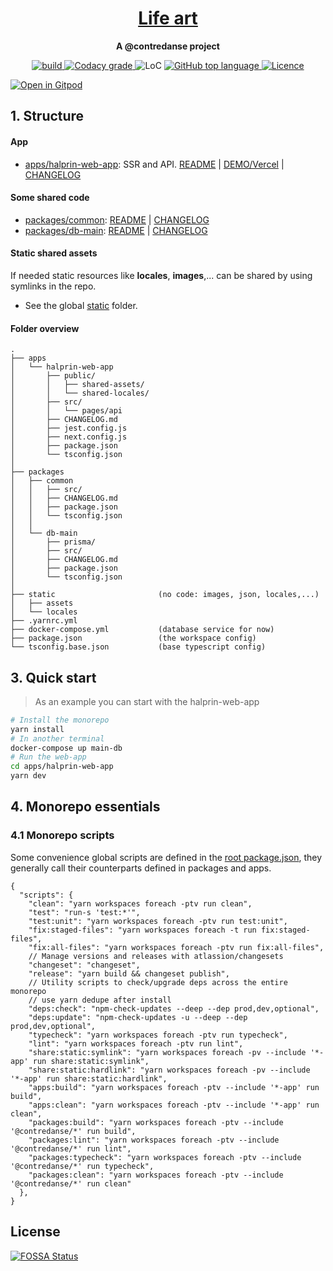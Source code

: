 <div align="center">
  <h1 align="center"><a aria-label="Contredanse life-art" href="https://github.com/contredanse/life-art">Life art</a></h1>
  <p align="center"><strong>A @contredanse project</strong></p>
</div>
<p align="center">
  <a aria-label="Build" href="https://github.com/contredanse/life-art/actions?query=workflow%3ACI">
    <img alt="build" src="https://img.shields.io/github/workflow/status/contredanse/life-art/CI-web-app/main?label=CI&logo=github&style=flat-quare&labelColor=000000" />
  </a>
  <a aria-label="Codacy grade" href="https://www.codacy.com/gh/contredanse/life-art/dashboard?utm_source=github.com&amp;utm_medium=referral&amp;utm_content=contredanse/life-art&amp;utm_campaign=Badge_Grade">
    <img alt="Codacy grade" src="https://img.shields.io/codacy/grade/dff9c944af284a0fad4e165eb1727467?logo=codacy&style=flat-square&labelColor=000&label=Codacy">
  </a>
  <a aria-label="LoC">  
    <img alt="LoC" src="https://img.shields.io/tokei/lines/github/contredanse/life-art?style=flat-quare&labelColor=000000" />
  </a>
  <a aria-label="Top language" href="https://github.com/contredanse/life-art/search?l=typescript">
    <img alt="GitHub top language" src="https://img.shields.io/github/languages/top/contredanse/life-art?style=flat-square&labelColor=000&color=blue">
  </a>
  <a aria-label="Licence" href="https://github.com/contredanse/life-art/blob/main/LICENSE">
    <img alt="Licence" src="https://img.shields.io/github/license/contredanse/life-art?style=flat-quare&labelColor=000000" />
  </a>
</p>


[![Open in Gitpod](https://gitpod.io/button/open-in-gitpod.svg)](https://gitpod.io/#https://github.com/contredanse/life-art)

## 1. Structure

#### App

- [apps/halprin-web-app](apps/halprin-web-app): SSR and API. [README](apps/halprin-web-app/README.md) | [DEMO/Vercel](https://life-art.vercel.app) | [CHANGELOG](apps/halprin-web-app/CHANGELOG.md)

#### Some shared code

- [packages/common](packages/common): [README](packages/common/README.md) | [CHANGELOG](packages/common/CHANGELOG.md)
- [packages/db-main](packages/db-main): [README](packages/db-main/README.md) | [CHANGELOG](packages/db-main/CHANGELOG.md)


#### Static shared assets

If needed static resources like **locales**, **images**,... can be shared by using symlinks in the repo.

- See the global [static](./static) folder.

#### Folder overview

```
.
├── apps
│   └── halprin-web-app   
│       ├── public/
│       │   ├── shared-assets/   
│       │   └── shared-locales/  
│       ├── src/
│       │   └── pages/api        
│       ├── CHANGELOG.md
│       ├── jest.config.js
│       ├── next.config.js
│       ├── package.json         
│       └── tsconfig.json        
│
├── packages
│   ├── common                
│   │   ├── src/
│   │   ├── CHANGELOG.md
│   │   ├── package.json
│   │   └── tsconfig.json
│   │
│   └── db-main               
│       ├── prisma/
│       ├── src/
│       ├── CHANGELOG.md
│       ├── package.json
│       └── tsconfig.json
│
├── static                       (no code: images, json, locales,...)
│   ├── assets
│   └── locales
├── .yarnrc.yml
├── docker-compose.yml           (database service for now)
├── package.json                 (the workspace config)
└── tsconfig.base.json           (base typescript config)
```

## 3. Quick start

> As an example you can start with the halprin-web-app

```bash
# Install the monorepo
yarn install
# In another terminal
docker-compose up main-db
# Run the web-app
cd apps/halprin-web-app
yarn dev
```


## 4. Monorepo essentials

### 4.1 Monorepo scripts

Some convenience global scripts are defined in the [root package.json](./package.json), they generally
call their counterparts defined in packages and apps.

```json5
{
  "scripts": {
    "clean": "yarn workspaces foreach -ptv run clean",
    "test": "run-s 'test:*'",
    "test:unit": "yarn workspaces foreach -ptv run test:unit",
    "fix:staged-files": "yarn workspaces foreach -t run fix:staged-files",
    "fix:all-files": "yarn workspaces foreach -ptv run fix:all-files",
    // Manage versions and releases with atlassion/changesets
    "changeset": "changeset",
    "release": "yarn build && changeset publish",
    // Utility scripts to check/upgrade deps across the entire monorepo
    // use yarn dedupe after install
    "deps:check": "npm-check-updates --deep --dep prod,dev,optional",
    "deps:update": "npm-check-updates -u --deep --dep prod,dev,optional",
    "typecheck": "yarn workspaces foreach -ptv run typecheck",
    "lint": "yarn workspaces foreach -ptv run lint",
    "share:static:symlink": "yarn workspaces foreach -pv --include '*-app' run share:static:symlink",
    "share:static:hardlink": "yarn workspaces foreach -pv --include '*-app' run share:static:hardlink",
    "apps:build": "yarn workspaces foreach -ptv --include '*-app' run build",
    "apps:clean": "yarn workspaces foreach -ptv --include '*-app' run clean",
    "packages:build": "yarn workspaces foreach -ptv --include '@contredanse/*' run build",
    "packages:lint": "yarn workspaces foreach -ptv --include '@contredanse/*' run lint",
    "packages:typecheck": "yarn workspaces foreach -ptv --include '@contredanse/*' run typecheck",
    "packages:clean": "yarn workspaces foreach -ptv --include '@contredanse/*' run clean"
  },
}
```


## License

[![FOSSA Status](https://app.fossa.com/api/projects/git%2Bgithub.com%2Fcontredanse%2Flife-art.svg?type=large)](https://app.fossa.com/projects/git%2Bgithub.com%2Fcontredanse%2Flife-art?ref=badge_large)
